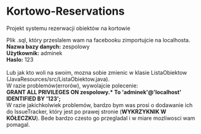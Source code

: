 # Kortowo-Reservations
Projekt systemu rezerwacji obiektów na kortowie

Plik .sql, który przeslalem wam na facebooku zimportujcie na localhosta. <br>
<b>Nazwa bazy danych:</b> zespolowy <br>
<b>Użytkownik:</b> adminek <br>
<b>Haslo:</b> 123 <br>
<br>
Lub jak kto woli na swoim, mozna sobie zmienic w klasie ListaObiektow (JavaResources/src/ListaObiektow.java).
<br>
W razie problemów(errorów), wywolajcie polecenie: <br>
<b>GRANT ALL PRIVILEGES ON zespolowy.* To 'adminek'@'localhost' IDENTIFIED BY '123';</b><br>
W razie jakichkolwiek problemów, bardzo bym was prosi o dodawanie ich do IssueTracker, który jest po prawej stronie (<b>WYKRZYKNIK W KÓŁECZKU</b>). Bede bardzo czesto go przegladal i w miare mozliwosci wam pomagal.


